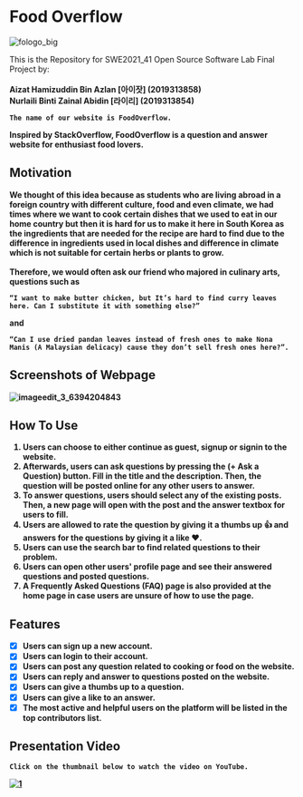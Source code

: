 <h1>Food Overflow</h1>

![fologo_big](https://user-images.githubusercontent.com/97009898/204909691-4d026364-f118-4eee-8d96-e9c59ef575dd.png)

This is the Repository for SWE2021_41 Open Source Software Lab Final Project by:<br><br>
<b>Aizat Hamizuddin Bin Azlan [아이잣]<b> (2019313858) <br>
<b>Nurlaili Binti Zainal Abidin [라이리]<b> (2019313854)
    
    The name of our website is FoodOverflow.
    
Inspired by StackOverflow, FoodOverflow is a question and answer website for enthusiast food lovers.

<h2>Motivation</h2>

We thought of this idea because as students who are living abroad in a foreign country with different culture, food and even climate, we had times where we want to cook certain dishes that we used to eat in our home country but then it is hard for us to make it here in South Korea as the ingredients that are needed for the recipe are hard to find due to the difference in ingredients used in local dishes and difference in climate which is not suitable for certain herbs or plants to grow.<br><br>
Therefore, we would often ask our friend who majored in culinary arts, questions such as

    “I want to make butter chicken, but It’s hard to find curry leaves here. Can I substitute it with something else?”
and

    “Can I use dried pandan leaves instead of fresh ones to make Nona Manis (A Malaysian delicacy) cause they don’t sell fresh ones here?”.

<h2>Screenshots of Webpage</h2>
    
![imageedit_3_6394204843](https://user-images.githubusercontent.com/97009898/205152408-7f73873a-1952-4b08-8da6-7bf367601e13.png)

<h2>How To Use</h2>
    <ol>
        <li>Users can choose to either continue as guest, signup or signin to the website.<br></li>
        <li>Afterwards, users can ask questions by pressing the (+ Ask a Question) button. Fill in the title and the description. Then, the question will be posted online for any other users to answer.</li>
        <li>To answer questions, users should select any of the existing posts. Then, a new page will open with the post and the answer textbox for users to fill.</li>
        <li>Users are allowed to rate the question by giving it a thumbs up 👍 and answers for the questions by giving it a like ♥.</li>
        <li>Users can use the search bar to find related questions to their problem.</li>
        <li>Users can open other users' profile page and see their answered questions and posted questions.</li>
        <li>A Frequently Asked Questions (FAQ) page is also provided at the home page in case users are unsure of how to use the page.</li>
    </ol>

<h2>Features</h2>

- [x] Users can sign up a new account.
- [x] Users can login to their account.
- [x] Users can post any question related to cooking or food on the website.
- [x] Users can reply and answer to questions posted on the website.
- [x] Users can give a thumbs up to a question.
- [x] Users can give a like to an answer.   
- [x] The most active and helpful users on the platform will be listed in the top contributors list.

<h2>Presentation Video</h2>

    Click on the thumbnail below to watch the video on YouTube.

[![1](https://user-images.githubusercontent.com/97009898/205253986-cc123fe1-5736-42f4-996c-67316ae612fe.png)](https://www.youtube.com/watch?v=ODjJHGjdtWk&t=1s)
  
